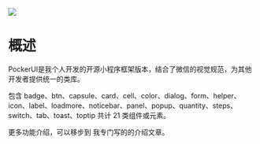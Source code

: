
![](https://github.com/wushuxuan/PockerUI/blob/master/images/free.png)


# 概述

PockerUI是我个人开发的开源小程序框架版本，结合了微信的视觉规范，为其他开发者提供统一的类库。

包含 badge、btn、capsule、card、cell、color、dialog、form、helper、icon、label、loadmore、noticebar、panel、popup、quantity、steps、switch、tab、toast、toptip 共计 21 类组件或元素。

更多功能介绍，可以移步到 我专门写的的介绍文章。

##
